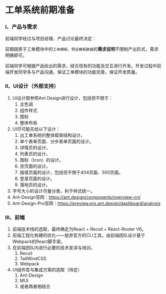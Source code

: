 # 工单系统前期准备



### I、产品与需求

前端同学经过与项目经理、产品讨论最终决定：

前期跳房子工单模块中的`工单模板、预设模板数据`的**需求说明**不限制产出形式，需求明确即可。

前端同学可根据产品给出的需求，结合现有的功能及交互进行开发。开发过程中前端开发同学多与产品沟通，保证工单模块的功能完善，保证开发质量。



### II、UI设计（外部支持）

1. UI设计图参照Ant Design进行设计，包括但不限于：
   1. 主色调
   2. 组件样式
   3. 图标
   4. 整体布局
2. UI尽可能先给以下设计：
   1. 出工单系统的整体框架结构设计。
   2. 单个表单页面、分步表单页面的设计。
   3. 详情页的设计。
   4. 列表页的设计。
   5. 图标（Icon）的设计。
   6. 空页面的设计。
   7. 报错页面的设计，包括但不限于404页面、500页面。
   8. 登录页面的设计。
   9. 落地页的设计。
3. 字号大小的设计尽量分类，利于样式统一。
4. Ant-Design官网：https://ant.design/components/overview-cn/
5. Ant-Design-Pro官网：https://preview.pro.ant.design/dashboard/analysis



### III、前端

1. 前端技术栈的选取，最终确定为React + Recoil + React-Router V6。
2. 前端工程化构建的优化——放弃官方的CLI工具，由前端团队设计基于Webpack的React脚手架。
3. 在前端团队内进行必要的技术宣讲与培训。
   1. Recoil
   2. TailWindCSS
   3. Webpack
4. UI组件库与集成方案的选取（待定）
   1. Ant-Design
   2. MUI
   3. 或者两者相结合